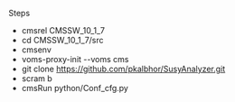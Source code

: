 Steps
* cmsrel CMSSW_10_1_7
* cd CMSSW_10_1_7/src
* cmsenv
* voms-proxy-init --voms cms
* git clone https://github.com/pkalbhor/SusyAnalyzer.git
* scram b
* cmsRun python/Conf_cfg.py
